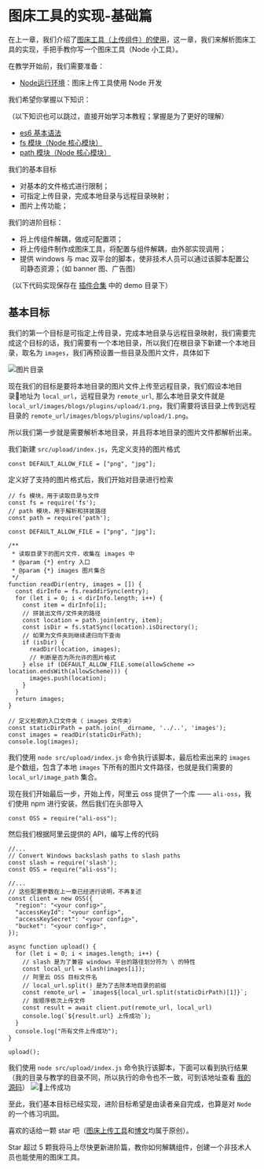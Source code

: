 # 图床工具的实现-基础篇
在上一章，我们介绍了[图床工具（上传组件）的使用](https://github.com/a1029563229/Blogs/tree/master/Plugins/Upload)，这一章，我们来解析图床工具的实现，手把手教你写一个图床工具（Node 小工具）。

在教学开始前，我们需要准备：
  - [Node运行环境](http://nodejs.cn/)：图床上传工具使用 Node 开发

我们希望你掌握以下知识：

（以下知识也可以跳过，直接开始学习本教程；掌握是为了更好的理解）
  - [es6 基本语法](http://es6.ruanyifeng.com/)
  - [fs 模块（Node 核心模块）](http://nodejs.cn/api/fs.html)
  - [path 模块（Node 核心模块）](http://nodejs.cn/api/path.html)

我们的基本目标
- 对基本的文件格式进行限制；
- 可指定上传目录，完成本地目录与远程目录映射；
- 图片上传功能；

我们的进阶目标：
- 将上传组件解耦，做成可配置项；
- 将上传组件制作成图床工具，将配置与组件解耦，由外部实现调用；
- 提供 windows 与 mac 双平台的脚本，使非技术人员可以通过该脚本配置公司静态资源；（如 banner 图、广告图）

（以下代码实现保存在 [插件合集](https://github.com/a1029563229/plugins/tree/master/src/upload) 中的 demo 目录下）

## 基本目标
我们的第一个目标是可指定上传目录，完成本地目录与远程目录映射，我们需要完成这个目标的话，我们需要有一个本地目录，所以我们在根目录下新建一个本地目录，取名为 `images`，我们再预设置一些目录及图片文件，具体如下

![图片目录](http://shadows-mall.oss-cn-shenzhen.aliyuncs.com/images/blogs/plugins/upload/source/1.png)

现在我们的目标是要将本地目录的图片文件上传至远程目录，我们假设本地目录地址为 `local_url`，远程目录为 `remote_url`, 那么本地目录文件就是 `local_url/images/blogs/plugins/upload/1.png`，我们需要将该目录上传到远程目录的 `remote_url/images/blogs/plugins/upload/1.png`。

所以我们第一步就是需要解析本地目录，并且将本地目录的图片文件都解析出来。

我们新建 `src/upload/index.js`，先定义支持的图片格式
```es6
const DEFAULT_ALLOW_FILE = ["png", "jpg"];
```
定义好了支持的图片格式后，我们开始对目录进行检索
```es6
// fs 模块，用于读取目录与文件
const fs = require('fs');
// path 模块，用于解析和拼装路径
const path = require('path');

const DEFAULT_ALLOW_FILE = ["png", "jpg"];

/**
 * 读取目录下的图片文件，收集在 images 中
 * @param {*} entry 入口
 * @param {*} images 图片集合
 */
function readDir(entry, images = []) {
  const dirInfo = fs.readdirSync(entry);
  for (let i = 0; i < dirInfo.length; i++) {
    const item = dirInfo[i];
    // 拼装出文件/文件夹的路径
    const location = path.join(entry, item);
    const isDir = fs.statSync(location).isDirectory();
    // 如果为文件夹则继续递归向下查询
    if (isDir) {
      readDir(location, images);
      // 判断是否为所允许的图片格式
    } else if (DEFAULT_ALLOW_FILE.some(allowScheme => location.endsWith(allowScheme))) {
      images.push(location);
    }
  }
  return images;
}

// 定义检索的入口文件夹（ images 文件夹）
const staticDirPath = path.join(__dirname, '../..', 'images');
const images = readDir(staticDirPath);
console.log(images);
```

我们使用 `node src/upload/index.js` 命令执行该脚本，最后检索出来的 `images` 是个数组，包含了本地 `images` 下所有的图片文件路径，也就是我们需要的 `local_url/image_path` 集合。

现在我们开始最后一步，开始上传，阿里云 oss 提供了一个库 —— `ali-oss`，我们使用 npm 进行安装，然后我们在头部导入
```es6
const OSS = require("ali-oss");
```

然后我们根据阿里云提供的 API，编写上传的代码
```es6
//...
// Convert Windows backslash paths to slash paths
const slash = require('slash');
const OSS = require("ali-oss");

//...
// 这些配置参数在上一章已经进行说明，不再复述
const client = new OSS({
  "region": "<your config>",
  "accessKeyId": "<your config>",
  "accessKeySecret": "<your config>",
  "bucket": "<your config>",
});

async function upload() {
  for (let i = 0; i < images.length; i++) {
    // slash 是为了兼容 windows 平台的路径划分符为 \ 的特性
    const local_url = slash(images[i]);
    // 阿里云 OSS 目标文件名
    // local_url.split() 是为了去除本地目录的前缀
    const remote_url = `images${local_url.split(staticDirPath)[1]}`;
    // 按顺序依次上传文件
    const result = await client.put(remote_url, local_url)
    console.log(`${result.url} 上传成功`);
  }
  console.log("所有文件上传成功");
}

upload();
```

我们使用 `node src/upload/index.js` 命令执行该脚本，下面可以看到执行结果（我的目录与教学的目录不同，所以执行的命令也不一致，可到该地址查看 [我的源码](https://github.com/a1029563229/plugins/tree/master/src/upload/demo)）
![上传成功](http://shadows-mall.oss-cn-shenzhen.aliyuncs.com/images/blogs/plugins/upload/source/2.png)

至此，我们基本目标已经实现，进阶目标希望是由读者亲自完成，也算是对 `Node` 的一个练习巩固。

喜欢的话给一颗 star 吧（[图床上传工具](https://github.com/a1029563229/plugins)和[博文](https://github.com/a1029563229/Blogs/tree/master/Plugins/Upload/Source)均属于原创）。

Star 超过 5 颗我将马上尽快更新进阶篇，教你如何解耦组件，创建一个非技术人员也能使用的图床工具。